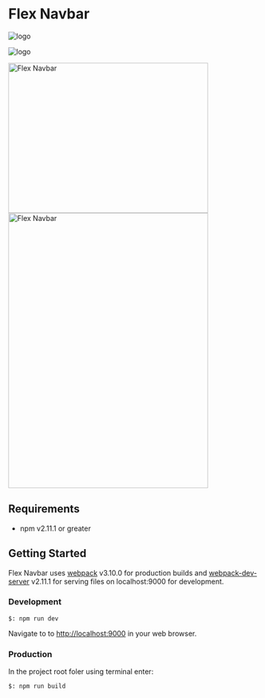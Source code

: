 # Flex Navbar

![logo](https://res.cloudinary.com/dlsqyyz1p/image/upload/v1517896593/flex-navbar01_wdjjfz.png)

![logo](https://res.cloudinary.com/dlsqyyz1p/image/upload/v1517896593/flex-navbar02_s31yx2.png)

<img src="https://res.cloudinary.com/dlsqyyz1p/image/upload/v1517944098/flex-navbar03_w8wjyc.png" alt="Flex Navbar" width="400" height="300">

<img src="https://res.cloudinary.com/dlsqyyz1p/image/upload/v1517944095/flex-navbar04_m5eknk.png" alt="Flex Navbar" width="400" height="550">

## Requirements

* npm v2.11.1 or greater

## Getting Started

Flex Navbar uses [webpack](https://github.com/webpack/webpack) v3.10.0 for production builds and [webpack-dev-server](https://github.com/webpack/webpack-dev-server) v2.11.1 for serving files on localhost:9000 for development.

### Development

```$: npm run dev```

Navigate to to [http://localhost:9000](http://localhost:9000) in your web browser.

### Production

In the project root foler using terminal enter:

```$: npm run build```

